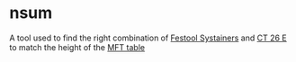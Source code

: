 # nsum

A tool used to find the right combination of [Festool Systainers](https://www.festoolusa.com/products/systainer,-sortainer-and-systainer-port)
and [CT 26 E](https://www.festoolusa.com/products/dust-extraction/mobile-dust-extractors/577083---ct-26-e-hepa-us)
to match the height of the [MFT table](https://www.festoolusa.com/products/semi-stationary-work/multifunction-table/495315---mft3)